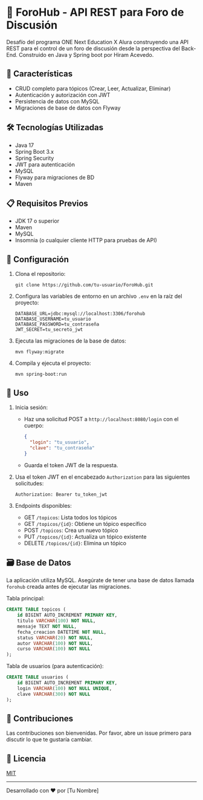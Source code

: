 # 🌟 ForoHub - API REST para Foro de Discusión

Desafío del programa ONE Next Education X Alura construyendo una API REST para el control de un foro de discusión desde la perspectiva del Back-End. Construido en Java y Spring boot por Hiram Acevedo.

## 🚀 Características

- CRUD completo para tópicos (Crear, Leer, Actualizar, Eliminar)
- Autenticación y autorización con JWT
- Persistencia de datos con MySQL
- Migraciones de base de datos con Flyway

## 🛠️ Tecnologías Utilizadas

- Java 17
- Spring Boot 3.x
- Spring Security
- JWT para autenticación
- MySQL
- Flyway para migraciones de BD
- Maven

## 📋 Requisitos Previos

- JDK 17 o superior
- Maven
- MySQL
- Insomnia (o cualquier cliente HTTP para pruebas de API)

## 🔧 Configuración

1. Clona el repositorio:
   ```
   git clone https://github.com/tu-usuario/ForoHub.git
   ```

2. Configura las variables de entorno en un archivo `.env` en la raíz del proyecto:
   ```
   DATABASE_URL=jdbc:mysql://localhost:3306/forohub
   DATABASE_USERNAME=tu_usuario
   DATABASE_PASSWORD=tu_contraseña
   JWT_SECRET=tu_secreto_jwt
   ```

3. Ejecuta las migraciones de la base de datos:
   ```
   mvn flyway:migrate
   ```

4. Compila y ejecuta el proyecto:
   ```
   mvn spring-boot:run
   ```

## 🚀 Uso

1. Inicia sesión:
    - Haz una solicitud POST a `http://localhost:8080/login` con el cuerpo:
      ```json
      {
        "login": "tu_usuario",
        "clave": "tu_contraseña"
      }
      ```
    - Guarda el token JWT de la respuesta.

2. Usa el token JWT en el encabezado `Authorization` para las siguientes solicitudes:
   ```
   Authorization: Bearer tu_token_jwt
   ```

3. Endpoints disponibles:
    - GET `/topicos`: Lista todos los tópicos
    - GET `/topicos/{id}`: Obtiene un tópico específico
    - POST `/topicos`: Crea un nuevo tópico
    - PUT `/topicos/{id}`: Actualiza un tópico existente
    - DELETE `/topicos/{id}`: Elimina un tópico

## 🗃️ Base de Datos

La aplicación utiliza MySQL. Asegúrate de tener una base de datos llamada `forohub` creada antes de ejecutar las migraciones.

Tabla principal:
```sql
CREATE TABLE topicos (
    id BIGINT AUTO_INCREMENT PRIMARY KEY,
    titulo VARCHAR(100) NOT NULL,
    mensaje TEXT NOT NULL,
    fecha_creacion DATETIME NOT NULL,
    status VARCHAR(20) NOT NULL,
    autor VARCHAR(100) NOT NULL,
    curso VARCHAR(100) NOT NULL
);
```

Tabla de usuarios (para autenticación):
```sql
CREATE TABLE usuarios (
    id BIGINT AUTO_INCREMENT PRIMARY KEY,
    login VARCHAR(100) NOT NULL UNIQUE,
    clave VARCHAR(300) NOT NULL
);
```

## 🤝 Contribuciones

Las contribuciones son bienvenidas. Por favor, abre un issue primero para discutir lo que te gustaría cambiar.

## 📜 Licencia

[MIT](https://choosealicense.com/licenses/mit/)

---

Desarrollado con ❤️ por [Tu Nombre]